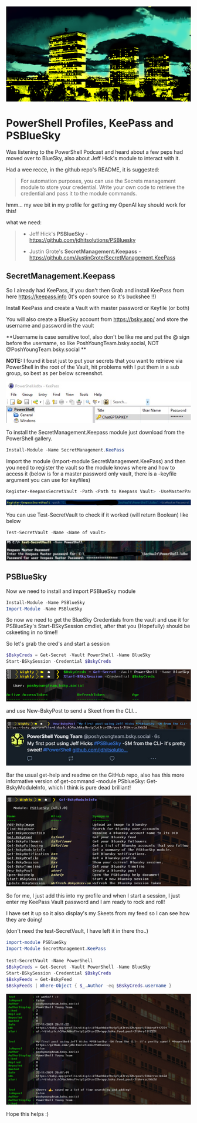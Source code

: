 ![Screenshot]( /assets/images/flats2.png)

# PowerShell Profiles, KeePass and PSBlueSky

Was listening to the PowerShell Podcast and heard about a few peps had moved over to BlueSky, also about Jeff Hick's module to interact with it.

Had a wee recce, in the github repo's README, it is suggested:

> For automation purposes, you can use the Secrets management module to store your credential. Write your own code to retrieve the credential and pass it to the module commands.

hmm... my wee bit in my profile for getting my OpenAI key should work for this!

what we need:

> - Jeff Hick's **PSBlueSky** - <https://github.com/jdhitsolutions/PSBluesky>
> 
> - Justin Grote's **SecretManagement.Keepass** - <https://github.com/JustinGrote/SecretManagement.KeePass>

## SecretManagement.Keepass

So I already had KeePass, if you don't then Grab and install KeePass from here <https://keepass.info> (It's open source so it's buckshee !!)

Install KeePass and create a Vault with master password or Keyfile (or both)

You will also create a BlueSky account from <https://bsky.app/> and store the username and password in the vault 

**Username is case sensitive too!, also don't be like me and put the @ sign before the username, so like PoshYoungTeam.bsky.social, NOT @PoshYoungTeam.bsky.social **

**NOTE:** I found it best just to put your secrets that you want to retrieve via PowerShell in the root of the Vault, hit problems with I put them in a sub group, so best as per below screenshot.

![VaultPicRoot]( /assets/images/VaultPicRoot.jpg)

To install the SecretManagement.Keepass module just download from the PowerShell gallery. 

```powershell
Install-Module -Name SecretManagement.KeePass
```

Import the module (Import-module SecretManagement.KeePass) and then you need to register the vault so the module knows where and how to access it (below is for a master password only vault, there is a -keyfile argument you can use for keyfiles)

```powershell
Register-KeepassSecretVault -Path <Path to Keepass Vault> -UseMasterPassword
```

![registerVault]( /assets/images/registervault.jpg)

You can use Test-SecretVault to check if it worked (will return Boolean) like below

```powershell
Test-SecretVault -Name <Name of vault>
```

![TestSecVault]( /assets/images/Testsecvault.jpg)

## PSBlueSky

Now we need to install and import PSBlueSky module

```powershell
Install-Module -Name PSBlueSky 
Import-Module -Name PSBlueSky
```

So now we need to get the BlueSky Credentials from the vault and use it for PSBlueSky's Start-BSkySession cmdlet, after that you (Hopefully) should be cskeeting in no time!!

So let's grab the cred's and start a session

```powershell
$BskyCreds = Get-Secret -Vault PowerShell -Name BlueSky
Start-BSkySession -Credential $BskyCreds
```

![BskySession]( /assets/images/BskySession.jpg)

and use New-BskyPost to send a Skeet from the CLI...

![Skeet]( /assets/images/Skeet.JPG)

Bar the usual get-help and readme on the GitHub repo, also has this more informative version of get-command -module PSblueSky: Get-BskyModuleInfo, which I think is pure dead brilliant!

![Bskymoduleinfo]( /assets/images/Bskymoduleinfo.jpg)

So for me, I just add this into my profile and when I start a session, I just enter my KeePass Vault password and I am ready to rock and roll!

I have set it up so it also display's my Skeets from my feed so I can see how they are doing!

(don't need the test-SecretVault, I have left it in there tho..)

```powershell
import-module PSBlueSky 
Import-Module SecretManagement.KeePass

test-SecretVault -Name PowerShell
$BskyCreds = Get-Secret -Vault PowerShell -Name BlueSky
Start-BSkySession -Credential $BskyCreds
$BskyFeeds = Get-BskyFeed 
$BskyFeeds | Where-Object { $_.Author -eq $BskyCreds.username }
```

![ProfileWorking]( /assets/images/ProfileBskyFeed.jpg)

Hope this helps :)
